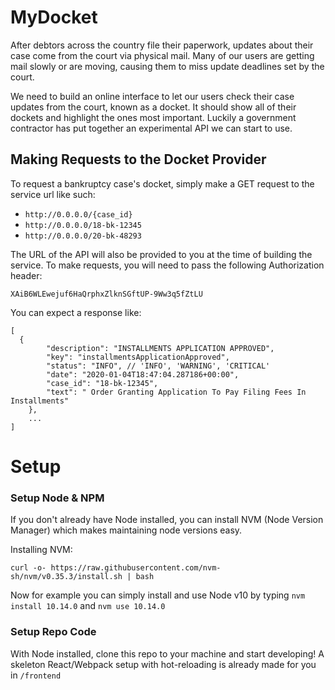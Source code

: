 # MyDocket

After debtors across the country file their paperwork, updates about their case come from the court via physical mail. Many of our users are getting mail slowly or are moving, causing them to miss update deadlines set by the court.

We need to build an online interface to let our users check their case updates from the court, known as a docket. It should show all of their dockets and highlight the ones most important. Luckily a government contractor has put together an experimental API we can start to use.

## Making Requests to the Docket Provider

To request a bankruptcy case's docket, simply make a GET request to the service url like such:

- `http://0.0.0.0/{case_id}`
- `http://0.0.0.0/18-bk-12345`
- `http://0.0.0.0/20-bk-48293`

The URL of the API will also be provided to you at the time of building the service. To make requests, you will need to pass the following Authorization header:

`XAiB6WLEwejuf6HaQrphxZlknSGftUP-9Ww3q5fZtLU`

You can expect a response like:

```
[
  {
        "description": "INSTALLMENTS APPLICATION APPROVED",
        "key": "installmentsApplicationApproved",
        "status": "INFO", // 'INFO', 'WARNING', 'CRITICAL'
        "date": "2020-01-04T18:47:04.287186+00:00",
        "case_id": "18-bk-12345",
        "text": " Order Granting Application To Pay Filing Fees In Installments"
    },
    ...
]
```

# Setup

### Setup Node & NPM

If you don't already have Node installed, you can install NVM (Node Version Manager) which makes maintaining node versions easy.

Installing NVM:
```
curl -o- https://raw.githubusercontent.com/nvm-sh/nvm/v0.35.3/install.sh | bash
```

Now for example you can simply install and use Node v10 by typing `nvm install 10.14.0` and `nvm use 10.14.0`

### Setup Repo Code

With Node installed, clone this repo to your machine and start developing! A skeleton React/Webpack setup with hot-reloading is already made for you in `/frontend`